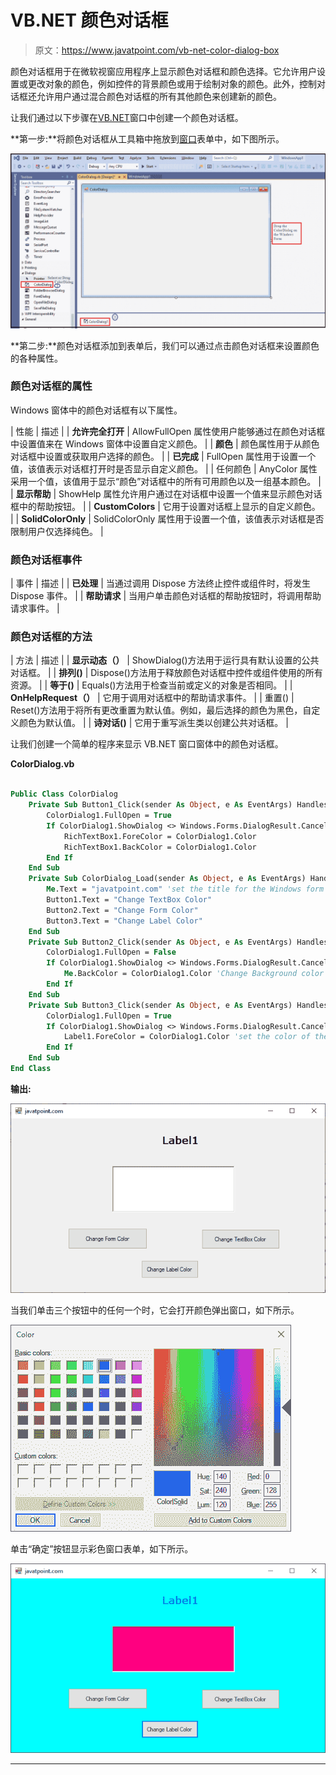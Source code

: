 # VB.NET 颜色对话框

> 原文：<https://www.javatpoint.com/vb-net-color-dialog-box>

颜色对话框用于在微软视窗应用程序上显示颜色对话框和颜色选择。它允许用户设置或更改对象的颜色，例如控件的背景颜色或用于绘制对象的颜色。此外，控制对话框还允许用户通过混合颜色对话框的所有其他颜色来创建新的颜色。

让我们通过以下步骤在[VB.NET](https://www.javatpoint.com/vb-net)窗口中创建一个颜色对话框。

**第一步:**将颜色对话框从工具箱中拖放到[窗口](https://www.javatpoint.com/windows)表单中，如下图所示。

![VB.NET Color Dialog Box](img/28fe8b1313ccacca0038264ff3fb2949.png)

**第二步:**颜色对话框添加到表单后，我们可以通过点击颜色对话框来设置颜色的各种属性。

### 颜色对话框的属性

Windows 窗体中的颜色对话框有以下属性。

| 性能 | 描述 |
| **允许完全打开** | AllowFullOpen 属性使用户能够通过在颜色对话框中设置值来在 Windows 窗体中设置自定义颜色。 |
| **颜色** | 颜色属性用于从颜色对话框中设置或获取用户选择的颜色。 |
| **已完成** | FullOpen 属性用于设置一个值，该值表示对话框打开时是否显示自定义颜色。 |
| 任何颜色 | AnyColor 属性采用一个值，该值用于显示“颜色”对话框中的所有可用颜色以及一组基本颜色。 |
| **显示帮助** | ShowHelp 属性允许用户通过在对话框中设置一个值来显示颜色对话框中的帮助按钮。 |
| **CustomColors** | 它用于设置对话框上显示的自定义颜色。 |
| **SolidColorOnly** | SolidColorOnly 属性用于设置一个值，该值表示对话框是否限制用户仅选择纯色。 |

### 颜色对话框事件

| 事件 | 描述 |
| **已处理** | 当通过调用 Dispose 方法终止控件或组件时，将发生 Dispose 事件。 |
| **帮助请求** | 当用户单击颜色对话框的帮助按钮时，将调用帮助请求事件。 |

### 颜色对话框的方法

| 方法 | 描述 |
| **显示动态（）** | ShowDialog()方法用于运行具有默认设置的公共对话框。 |
| **排列()** | Dispose()方法用于释放颜色对话框中控件或组件使用的所有资源。 |
| **等于()** | Equals()方法用于检查当前或定义的对象是否相同。 |
| **OnHelpRequest（）** | 它用于调用对话框中的帮助请求事件。 |
| 重置() | Reset()方法用于将所有更改重置为默认值。例如，最后选择的颜色为黑色，自定义颜色为默认值。 |
| **诗对话()** | 它用于重写派生类以创建公共对话框。 |

让我们创建一个简单的程序来显示 VB.NET 窗口窗体中的颜色对话框。

**ColorDialog.vb**

```vb

Public Class ColorDialog
    Private Sub Button1_Click(sender As Object, e As EventArgs) Handles Button1.Click
		ColorDialog1.FullOpen = True
		If ColorDialog1.ShowDialog <> Windows.Forms.DialogResult.Cancel Then
			RichTextBox1.ForeColor = ColorDialog1.Color
			RichTextBox1.BackColor = ColorDialog1.Color
		End If
	End Sub
	Private Sub ColorDialog_Load(sender As Object, e As EventArgs) Handles MyBase.Load
		Me.Text = "javatpoint.com" 'set the title for the Windows form
		Button1.Text = "Change TextBox Color"
		Button2.Text = "Change Form Color"
		Button3.Text = "Change Label Color"
	End Sub
	Private Sub Button2_Click(sender As Object, e As EventArgs) Handles Button2.Click
		ColorDialog1.FullOpen = False
		If ColorDialog1.ShowDialog <> Windows.Forms.DialogResult.Cancel Then
			Me.BackColor = ColorDialog1.Color 'Change Background color of the form
		End If
	End Sub
	Private Sub Button3_Click(sender As Object, e As EventArgs) Handles Button3.Click
		ColorDialog1.FullOpen = True
		If ColorDialog1.ShowDialog <> Windows.Forms.DialogResult.Cancel Then
			Label1.ForeColor = ColorDialog1.Color 'set the color of the Label
		End If
	End Sub
End Class

```

**输出:**

![VB.NET Color Dialog Box](img/7deea4f900ef0827c4d1bbd9f8a230f1.png)

当我们单击三个按钮中的任何一个时，它会打开颜色弹出窗口，如下所示。

![VB.NET Color Dialog Box](img/a345bf1faf4728302598f32953caf1ff.png)

单击“确定”按钮显示彩色窗口表单，如下所示。

![VB.NET Color Dialog Box](img/dd3c673bf3043dffa9f5af92f3d1e050.png)

* * *